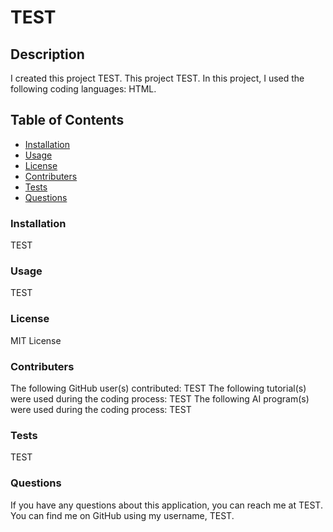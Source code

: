 # TEST

## Description

I created this project TEST.
This project TEST.
In this project, I used the following coding languages:  HTML.

## Table of Contents


  - [Installation](#installation)
  - [Usage](#usage)
  - [License](#license)
  - [Contributers](#contributers)
  - [Tests](#tests)
  - [Questions](#questions)

<a id="installation"></a>
    
### Installation
    
TEST

<a id="usage"></a>
    
### Usage
    
TEST

<a id="license"></a>
    
### License
    
MIT License

<a id="contributers"></a>
    
### Contributers

The following GitHub user(s) contributed: TEST
The following tutorial(s) were used during the coding process: TEST 
The following AI program(s) were used during the coding process: TEST


<a id="tests"></a>
    
### Tests

    
TEST

<a id="questions"></a>
    
### Questions

    
If you have any questions about this application, you can reach me at TEST.
You can find me on GitHub using my username, TEST.